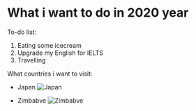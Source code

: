 # What i want to do in 2020 year

To-do list:
1. Eating some icecream
2. Upgrade my English for IELTS
3. Travelling

What countries i want to visit:
* Japan
![Japan](https://premiumtravel.kz/sites/default/files/y11112019_25.jpg)

* Zimbabve
![Zimbabve](https://cdni.rt.com/russian/images/2019.02/article/5c6261901835611c348b460a.jpg)